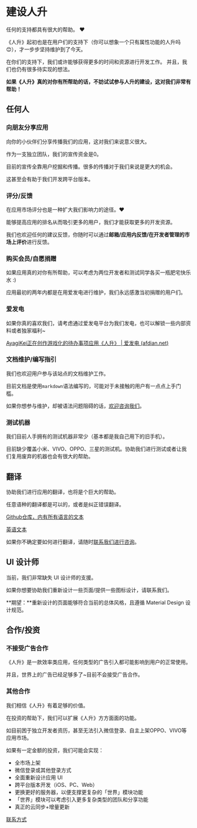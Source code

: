# 建设人升

任何的支持都具有很大的帮助。 ❤️

《人升》起初也是在用户们的支持下（你可以想象一个只有属性功能的人升吗😊），才一步步坚持维护到了今天。

在你们的支持下，我们或许能够获得更多的时间和资源进行开发工作。
并且，我们也仍有很多待实现的想法。

**如果《人升》真的对你有所帮助的话，不妨试试参与人升的建设，这对我们非常有帮助！**

## 任何人

### 向朋友分享应用

向你的小伙伴们分享传播我们的应用，这对我们来说意义很大。

作为一支独立团队，我们的宣传资金是0。

目前的宣传全靠用户挖掘和传播。很多的传播对于我们来说是更大的机会。

这甚至会有助于我们开发跨平台版本。

### 评分/反馈

在应用市场评分也是一种扩大我们影响力的途径。❤️

能够提高应用的排名从而吸引更多的用户，我们才能获取更多的开发资源。

我们也欢迎任何的建议反馈，你随时可以通过**邮箱/应用内反馈/在开发者管理的市场上评价**进行反馈。


### 购买会员/自愿捐赠

如果应用真的对你有所帮助，可以考虑为两位开发者和测试同学各买一瓶肥宅快乐水 :)

应用最初的两年内都是在用爱发电进行维护，我们永远感激当初捐赠的用户们。

### 爱发电

如果你真的喜欢我们，请考虑通过爱发电平台为我们发电，也可以解锁一些内部资料或者独家福利~

[AyagiKei正在创作游戏化的待办事项应用《人升》 | 爱发电 (afdian.net)](https://afdian.net/@lifeupapp)

### 文档维护/编写指引

我们也欢迎用户参与该站点的文档维护工作。

目前文档是使用`markdown`语法编写的，可能对于未接触的用户有一点点上手门槛。

如果你想参与维护，却被语法问题阻碍的话，[欢迎咨询我们](mailto:lifeup@ulives.io)。

### 测试机器

我们目前人手拥有的测试机器非常少（基本都是我自己用下的旧手机）。

目前缺少覆盖小米、VIVO、OPPO、三星的测试机。协助我们进行测试或者让我们复用废弃的机器也会有很大的帮助。

## 翻译

协助我们进行应用的翻译，也将是个巨大的帮助。

任意语种的翻译都是可以的，或者是纠正错误翻译。

[Github仓库，内有所有语言的文本](https://github.com/Ayagikei/LifeUp-Translation)

[英语文本](https://github.com/Ayagikei/LifeUp-Translation/blob/master/values/strings.xml)

如果你不确定要如何进行翻译，请随时[联系我们进行咨询](mailto:lifeup@ulives.io)。 


## UI 设计师

当前，我们非常缺失 UI 设计师的支援。

如果你想要协助我们重新设计一些页面/提供一些图标设计，请联系我们。

**期望：**重新设计的页面能够符合当前的总体风格，且遵循 Material Design 设计规范。


## 合作/投资

### 不接受广告合作

《人升》是一款效率类应用，任何类型的广告引入都可能影响到用户的正常使用。

并且，世界上的广告已经足够多了~目前不会接受广告合作。

### 其他合作

我们相信《人升》有着足够的价值。

在投资的帮助下，我们可以扩展《人升》方方面面的功能。

如目前困于独立开发者资历，甚至无法引入微信登录、自主上架OPPO、VIVO等应用市场。

如果有一定金额的投资，我们可能会实现：

- 全市场上架
- 微信登录或其他登录方式
- 全面重新设计应用 UI
- 跨平台版本开发（iOS、PC、Web）
- 更换更好的服务器，以便支撑更复杂的「世界」模块功能
- 「世界」模块可以考虑引入更多复杂类型的团队和分享功能
- 真正的云同步+增量更新

[联系方式](mailto:lifeup@ulives.io)